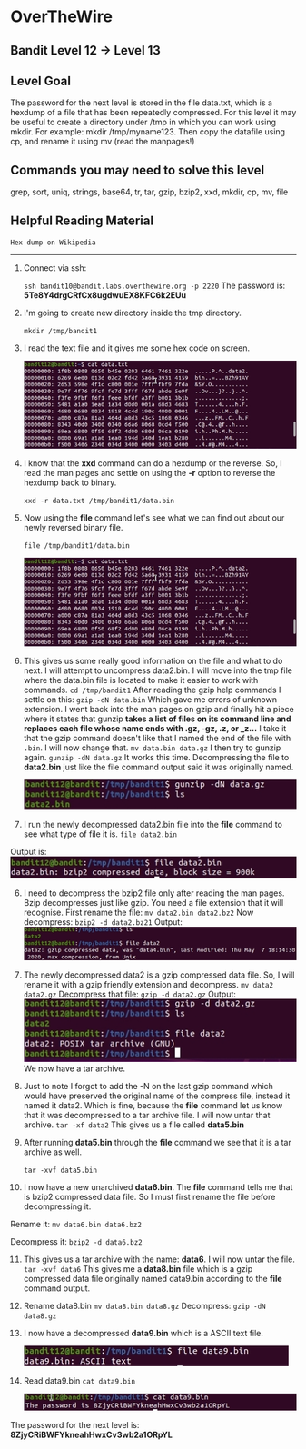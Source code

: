 # OverTheWire
## Bandit Level 12 → Level 13
## Level Goal

The password for the next level is stored in the file data.txt, which is a hexdump of a file that has been repeatedly compressed. For this level it may be useful to create a directory under /tmp in which you can work using mkdir. For example: mkdir /tmp/myname123. Then copy the datafile using cp, and rename it using mv (read the manpages!)


## Commands you may need to solve this level

grep, sort, uniq, strings, base64, tr, tar, gzip, bzip2, xxd, mkdir, cp, mv, file

## Helpful Reading Material

    Hex dump on Wikipedia

-------------------------------------------------------------------------------------------------------------------------------------------------------------------------------

1. Connect via ssh:

    `ssh bandit10@bandit.labs.overthewire.org -p 2220`
    The password is: **5Te8Y4drgCRfCx8ugdwuEX8KFC6k2EUu**

2. I'm going to create new directory inside the tmp directory. 

    `mkdir /tmp/bandit1`

3. I read the text file and it gives me some hex code on screen. 

    ![](images/level12to13.read.data.txt.hexfile.jpg)

4. I know that the **xxd** command can do a hexdump or the reverse. So, I read the man pages and settle on using the **-r** option to reverse the hexdump back to binary. 

    `xxd -r data.txt /tmp/bandit1/data.bin`

5. Now using the **file** command let's see what we can find out about our newly reversed binary file. 

    `file /tmp/bandit1/data.bin`

    ![](images/level12to13.read.data.txt.hexfile.jpg)

4. This gives us some really good information on the file and what to do next. I will attempt to uncompress data2.bin. 
    I will move into the tmp file where the data.bin file is located to make it easier to work with commands. 
    `cd /tmp/bandit1`
    After reading the gzip help commands I settle on this: 
    `gzip -dN data.bin`
    Which gave me errors of unknown extension. I went back into the man pages on gzip and finally hit a piece where it states that gunzip **takes a list of files on its command line and replaces each file whose name ends with .gz, -gz, .z, or _z...** I take it that the gzip command doesn't like that I named the end of the file with `.bin`. I will now change that. 
    `mv data.bin data.gz`
    I then try to gunzip again. 
    `gunzip -dN data.gz`
    It works this time. Decompressing the file to **data2.bin** just like the file command output said it was originally named. 

    ![](images/level12to13.decompress.data.bin.jpg)
    
5. I run the newly decompressed data2.bin file into the **file** command to see what type of file it is. 
    `file data2.bin`

Output is:
    ![](images/level12to13.file.info.data2.bin.jpg)

6. I need to decompress the bzip2 file only after reading the man pages. Bzip decompresses just like gzip. You need a file extension that it will recognise. 
    First rename the file:
    `mv data2.bin data2.bz2`
    Now decompress: 
    `bzip2 -d data2.bz21`
    Output: 
    ![](images/level12to13.data2.decompress.jpg)

7. The newly decompressed data2 is a gzip compressed data file. So, I will rename it with a gzip friendly extension and decompress. 
    `mv data2 data2.gz`
    Decompress that file:
    `gzip -d data2.gz`
    Output: 
    ![](bandit/images/level12to13.data4.decompressed.to.tar.jpg)
    We now have a tar archive. 
8. Just to note I forgot to add the -N on the last gzip command which would have preserved the original name of the compress file, instead it named it data2. Which is fine, because the **file** command let us know that it was decompressed to a tar archive file. 
I will now untar that archive. 
    `tar -xf data2`
This gives us a file called **data5.bin**

9. After running **data5.bin** through the **file** command we see that it is a tar archive as well.

    `tar -xvf data5.bin`

10. I now have a new unarchived **data6.bin**. The **file** command tells me that is bzip2 compressed data file. So I must first rename the file before decompressing it. 

Rename it: 
    `mv data6.bin data6.bz2`

Decompress it: 
    `bzip2 -d data6.bz2`
    
11. This gives us a tar archive with the name: **data6**. I will now untar the file. 
    `tar -xvf data6`
This gives me a **data8.bin** file which is a gzip compressed data file originally named data9.bin according to the **file** command output. 

12. Rename data8.bin
    `mv data8.bin data8.gz`
Decompress:
    `gzip -dN data8.gz`
13. I now have a decompressed **data9.bin** which is a ASCII text file. 

    ![](images/level12to13.file.data9.bin.jpg)

14. Read data9.bin
    `cat data9.bin`

    ![](images/level12to13.pass.jpg?raw=true)

The password for the next level is: **8ZjyCRiBWFYkneahHwxCv3wb2a1ORpYL**









